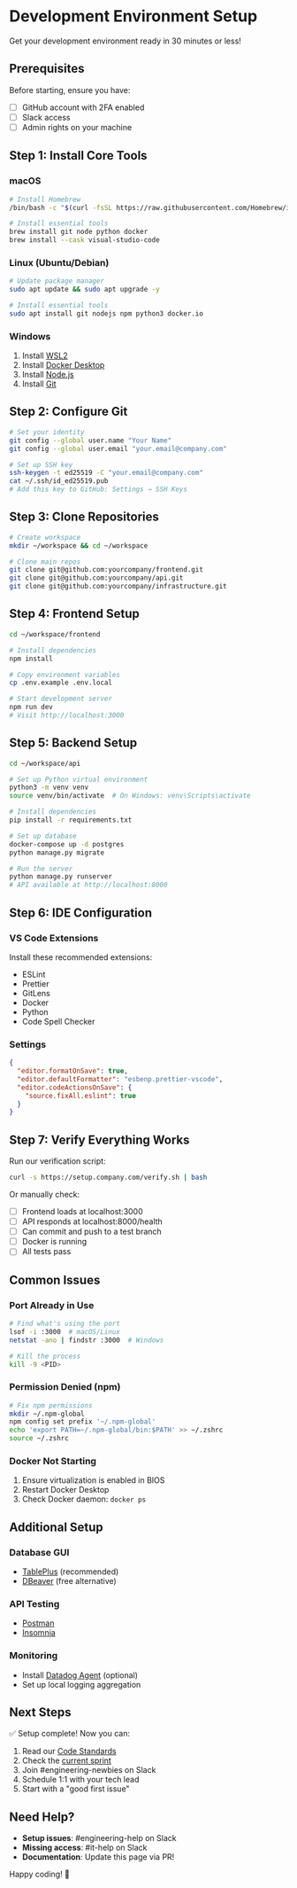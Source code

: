 # Development Environment Setup

Get your development environment ready in 30 minutes or less!

## Prerequisites

Before starting, ensure you have:
- [ ] GitHub account with 2FA enabled
- [ ] Slack access
- [ ] Admin rights on your machine

## Step 1: Install Core Tools

### macOS
```bash
# Install Homebrew
/bin/bash -c "$(curl -fsSL https://raw.githubusercontent.com/Homebrew/install/HEAD/install.sh)"

# Install essential tools
brew install git node python docker
brew install --cask visual-studio-code
```

### Linux (Ubuntu/Debian)
```bash
# Update package manager
sudo apt update && sudo apt upgrade -y

# Install essential tools
sudo apt install git nodejs npm python3 docker.io
```

### Windows
1. Install [WSL2](https://docs.microsoft.com/en-us/windows/wsl/install)
2. Install [Docker Desktop](https://www.docker.com/products/docker-desktop)
3. Install [Node.js](https://nodejs.org/)
4. Install [Git](https://git-scm.com/download/win)

## Step 2: Configure Git

```bash
# Set your identity
git config --global user.name "Your Name"
git config --global user.email "your.email@company.com"

# Set up SSH key
ssh-keygen -t ed25519 -C "your.email@company.com"
cat ~/.ssh/id_ed25519.pub
# Add this key to GitHub: Settings → SSH Keys
```

## Step 3: Clone Repositories

```bash
# Create workspace
mkdir ~/workspace && cd ~/workspace

# Clone main repos
git clone git@github.com:yourcompany/frontend.git
git clone git@github.com:yourcompany/api.git
git clone git@github.com:yourcompany/infrastructure.git
```

## Step 4: Frontend Setup

```bash
cd ~/workspace/frontend

# Install dependencies
npm install

# Copy environment variables
cp .env.example .env.local

# Start development server
npm run dev
# Visit http://localhost:3000
```

## Step 5: Backend Setup

```bash
cd ~/workspace/api

# Set up Python virtual environment
python3 -m venv venv
source venv/bin/activate  # On Windows: venv\Scripts\activate

# Install dependencies
pip install -r requirements.txt

# Set up database
docker-compose up -d postgres
python manage.py migrate

# Run the server
python manage.py runserver
# API available at http://localhost:8000
```

## Step 6: IDE Configuration

### VS Code Extensions
Install these recommended extensions:
- ESLint
- Prettier
- GitLens
- Docker
- Python
- Code Spell Checker

### Settings
```json
{
  "editor.formatOnSave": true,
  "editor.defaultFormatter": "esbenp.prettier-vscode",
  "editor.codeActionsOnSave": {
    "source.fixAll.eslint": true
  }
}
```

## Step 7: Verify Everything Works

Run our verification script:
```bash
curl -s https://setup.company.com/verify.sh | bash
```

Or manually check:
- [ ] Frontend loads at localhost:3000
- [ ] API responds at localhost:8000/health
- [ ] Can commit and push to a test branch
- [ ] Docker is running
- [ ] All tests pass

## Common Issues

### Port Already in Use
```bash
# Find what's using the port
lsof -i :3000  # macOS/Linux
netstat -ano | findstr :3000  # Windows

# Kill the process
kill -9 <PID>
```

### Permission Denied (npm)
```bash
# Fix npm permissions
mkdir ~/.npm-global
npm config set prefix '~/.npm-global'
echo 'export PATH=~/.npm-global/bin:$PATH' >> ~/.zshrc
source ~/.zshrc
```

### Docker Not Starting
1. Ensure virtualization is enabled in BIOS
2. Restart Docker Desktop
3. Check Docker daemon: `docker ps`

## Additional Setup

### Database GUI
- [TablePlus](https://tableplus.com/) (recommended)
- [DBeaver](https://dbeaver.io/) (free alternative)

### API Testing
- [Postman](https://www.postman.com/)
- [Insomnia](https://insomnia.rest/)

### Monitoring
- Install [Datadog Agent](https://docs.datadoghq.com/agent/) (optional)
- Set up local logging aggregation

## Next Steps

✅ Setup complete! Now you can:
1. Read our [Code Standards](standards.md)
2. Check the [current sprint](https://jira.company.com/sprint)
3. Join #engineering-newbies on Slack
4. Schedule 1:1 with your tech lead
5. Start with a "good first issue"

## Need Help?

- **Setup issues**: #engineering-help on Slack
- **Missing access**: #it-help on Slack
- **Documentation**: Update this page via PR!

Happy coding! 🚀